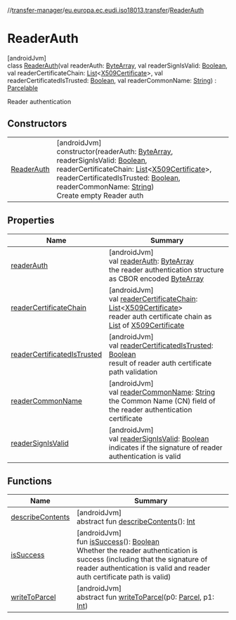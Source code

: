 //[transfer-manager](../../../index.md)/[eu.europa.ec.eudi.iso18013.transfer](../index.md)/[ReaderAuth](index.md)

# ReaderAuth

[androidJvm]\
class [ReaderAuth](index.md)(val readerAuth: [ByteArray](https://kotlinlang.org/api/latest/jvm/stdlib/kotlin/-byte-array/index.html), val readerSignIsValid: [Boolean](https://kotlinlang.org/api/latest/jvm/stdlib/kotlin/-boolean/index.html), val readerCertificateChain: [List](https://kotlinlang.org/api/latest/jvm/stdlib/kotlin.collections/-list/index.html)&lt;[X509Certificate](https://developer.android.com/reference/kotlin/java/security/cert/X509Certificate.html)&gt;, val readerCertificatedIsTrusted: [Boolean](https://kotlinlang.org/api/latest/jvm/stdlib/kotlin/-boolean/index.html), val readerCommonName: [String](https://kotlinlang.org/api/latest/jvm/stdlib/kotlin/-string/index.html)) : [Parcelable](https://developer.android.com/reference/kotlin/android/os/Parcelable.html)

Reader authentication

## Constructors

| | |
|---|---|
| [ReaderAuth](-reader-auth.md) | [androidJvm]<br>constructor(readerAuth: [ByteArray](https://kotlinlang.org/api/latest/jvm/stdlib/kotlin/-byte-array/index.html), readerSignIsValid: [Boolean](https://kotlinlang.org/api/latest/jvm/stdlib/kotlin/-boolean/index.html), readerCertificateChain: [List](https://kotlinlang.org/api/latest/jvm/stdlib/kotlin.collections/-list/index.html)&lt;[X509Certificate](https://developer.android.com/reference/kotlin/java/security/cert/X509Certificate.html)&gt;, readerCertificatedIsTrusted: [Boolean](https://kotlinlang.org/api/latest/jvm/stdlib/kotlin/-boolean/index.html), readerCommonName: [String](https://kotlinlang.org/api/latest/jvm/stdlib/kotlin/-string/index.html))<br>Create empty Reader auth |

## Properties

| Name | Summary |
|---|---|
| [readerAuth](reader-auth.md) | [androidJvm]<br>val [readerAuth](reader-auth.md): [ByteArray](https://kotlinlang.org/api/latest/jvm/stdlib/kotlin/-byte-array/index.html)<br>the reader authentication structure as CBOR encoded [ByteArray](https://kotlinlang.org/api/latest/jvm/stdlib/kotlin/-byte-array/index.html) |
| [readerCertificateChain](reader-certificate-chain.md) | [androidJvm]<br>val [readerCertificateChain](reader-certificate-chain.md): [List](https://kotlinlang.org/api/latest/jvm/stdlib/kotlin.collections/-list/index.html)&lt;[X509Certificate](https://developer.android.com/reference/kotlin/java/security/cert/X509Certificate.html)&gt;<br>reader auth certificate chain as [List](https://kotlinlang.org/api/latest/jvm/stdlib/kotlin.collections/-list/index.html) of [X509Certificate](https://developer.android.com/reference/kotlin/java/security/cert/X509Certificate.html) |
| [readerCertificatedIsTrusted](reader-certificated-is-trusted.md) | [androidJvm]<br>val [readerCertificatedIsTrusted](reader-certificated-is-trusted.md): [Boolean](https://kotlinlang.org/api/latest/jvm/stdlib/kotlin/-boolean/index.html)<br>result of reader auth certificate path validation |
| [readerCommonName](reader-common-name.md) | [androidJvm]<br>val [readerCommonName](reader-common-name.md): [String](https://kotlinlang.org/api/latest/jvm/stdlib/kotlin/-string/index.html)<br>the Common Name (CN) field of the reader authentication certificate |
| [readerSignIsValid](reader-sign-is-valid.md) | [androidJvm]<br>val [readerSignIsValid](reader-sign-is-valid.md): [Boolean](https://kotlinlang.org/api/latest/jvm/stdlib/kotlin/-boolean/index.html)<br>indicates if the signature of reader authentication is valid |

## Functions

| Name                                                                                   | Summary                                                                                                                                                                                                                                                                                         |
|----------------------------------------------------------------------------------------|-------------------------------------------------------------------------------------------------------------------------------------------------------------------------------------------------------------------------------------------------------------------------------------------------|
| [describeContents](../-request-document/index.md#-1578325224%2FFunctions%2F-360525760) | [androidJvm]<br>abstract fun [describeContents](../-request-document/index.md#-1578325224%2FFunctions%2F-360525760)(): [Int](https://kotlinlang.org/api/latest/jvm/stdlib/kotlin/-int/index.html)                                                                                               |
| [isSuccess](is-success.md)                                                             | [androidJvm]<br>fun [isSuccess](is-success.md)(): [Boolean](https://kotlinlang.org/api/latest/jvm/stdlib/kotlin/-boolean/index.html)<br>Whether the reader authentication is success (including that the signature of reader authentication is valid and reader auth certificate path is valid) |
| [writeToParcel](../-request-document/index.md#-1754457655%2FFunctions%2F-360525760)    | [androidJvm]<br>abstract fun [writeToParcel](../-request-document/index.md#-1754457655%2FFunctions%2F-360525760)(p0: [Parcel](https://developer.android.com/reference/kotlin/android/os/Parcel.html), p1: [Int](https://kotlinlang.org/api/latest/jvm/stdlib/kotlin/-int/index.html))           |
